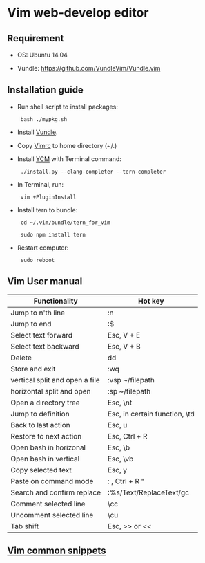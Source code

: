 # Vim web-develop editor

## Requirement
  
  * OS: Ubuntu 14.04

  * Vundle: https://github.com/VundleVim/Vundle.vim

## Installation guide

   * Run shell script to install packages:

          bash ./mypkg.sh
   
   * Install [Vundle].
   
   * Copy [Vimrc] to home directory (~/.)
   
   * Install [YCM] with Terminal command:
           
          ./install.py --clang-completer --tern-completer
      
   * In Terminal, run:
   
          vim +PluginInstall
      
   * Install tern to bundle:

          cd ~/.vim/bundle/tern_for_vim

          sudo npm install tern
      
   * Restart computer:
   
          sudo reboot


## Vim User manual


| Functionality | Hot key |
| ------ | ------ |
| Jump to n'th line | :n|
| Jump to end | :$ |
| Select text forward| Esc, V + E |
| Select text backward| Esc, V + B |
| Delete | dd |
| Store and exit| :wq |
| vertical split and open a file | :vsp ~/filepath |
| horizontal split and open | :sp ~/filepath |
| Open a directory tree | Esc, \nt |
| Jump to definition| Esc, in certain function, \td  |
| Back to last action | Esc, u |
| Restore to next action| Esc, Ctrl + R |
| Open bash in horizonal | Esc, \b |
| Open bash in vertical| Esc, \vb |
| Copy selected text| Esc, y |
| Paste on command mode| : , Ctrl + R "|
| Search and confirm replace | :%s/Text/ReplaceText/gc |
| Comment selected line| \cc |
| Uncomment selected line | \cu |
| Tab shift | Esc, >> or << |


## [Vim common snippets](https://github.com/honza/vim-snippets/tree/master/snippets/javascript)

[Vundle]:https://github.com/VundleVim/Vundle.vim
[Vimrc]:https://github.com/Justin790126/my_vimrc_for_webdev/blob/master/.vimrc
[YCM]:https://github.com/Valloric/YouCompleteMe#ubuntu-linux-x64
